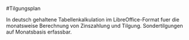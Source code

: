 #Tilgungsplan

In deutsch gehaltene Tabellenkalkulation im LibreOffice-Format fuer die monatsweise Berechnung von Zinszahlung und Tilgung. Sondertilgungen auf Monatsbasis erfassbar.